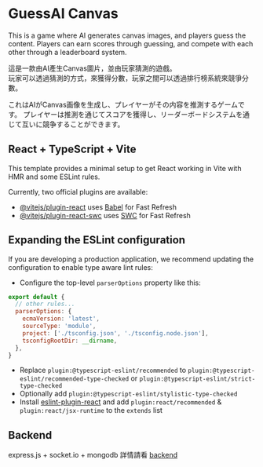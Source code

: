 # GuessAI Canvas
This is a game where AI generates canvas images, and players guess the content. 
Players can earn scores through guessing, and compete with each other through a leaderboard system.

這是一款由AI產生Canvas圖片，並由玩家猜測的遊戲。<br>
玩家可以透過猜測的方式，來獲得分數，玩家之間可以透過排行榜系統來競爭分數。

これはAIがCanvas画像を生成し、プレイヤーがその内容を推測するゲームです。
プレイヤーは推測を通じてスコアを獲得し、リーダーボードシステムを通じて互いに競争することができます。

## React + TypeScript + Vite

This template provides a minimal setup to get React working in Vite with HMR and some ESLint rules.

Currently, two official plugins are available:

- [@vitejs/plugin-react](https://github.com/vitejs/vite-plugin-react/blob/main/packages/plugin-react/README.md) uses [Babel](https://babeljs.io/) for Fast Refresh
- [@vitejs/plugin-react-swc](https://github.com/vitejs/vite-plugin-react-swc) uses [SWC](https://swc.rs/) for Fast Refresh

## Expanding the ESLint configuration

If you are developing a production application, we recommend updating the configuration to enable type aware lint rules:

- Configure the top-level `parserOptions` property like this:

```js
export default {
  // other rules...
  parserOptions: {
    ecmaVersion: 'latest',
    sourceType: 'module',
    project: ['./tsconfig.json', './tsconfig.node.json'],
    tsconfigRootDir: __dirname,
  },
}
```

- Replace `plugin:@typescript-eslint/recommended` to `plugin:@typescript-eslint/recommended-type-checked` or `plugin:@typescript-eslint/strict-type-checked`
- Optionally add `plugin:@typescript-eslint/stylistic-type-checked`
- Install [eslint-plugin-react](https://github.com/jsx-eslint/eslint-plugin-react) and add `plugin:react/recommended` & `plugin:react/jsx-runtime` to the `extends` list


## Backend

express.js + socket.io + mongodb 詳情請看 [backend](https://github.com/tatdt622989/6yuwei_api)
